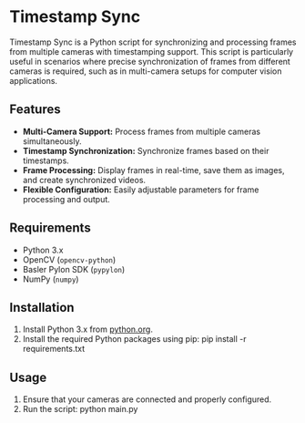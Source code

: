 # Timestamp Sync

Timestamp Sync is a Python script for synchronizing and processing frames from multiple cameras with timestamping support. This script is particularly useful in scenarios where precise synchronization of frames from different cameras is required, such as in multi-camera setups for computer vision applications.

## Features

- **Multi-Camera Support:** Process frames from multiple cameras simultaneously.
- **Timestamp Synchronization:** Synchronize frames based on their timestamps.
- **Frame Processing:** Display frames in real-time, save them as images, and create synchronized videos.
- **Flexible Configuration:** Easily adjustable parameters for frame processing and output.

## Requirements

- Python 3.x
- OpenCV (`opencv-python`)
- Basler Pylon SDK (`pypylon`)
- NumPy (`numpy`)

## Installation

1. Install Python 3.x from [python.org](https://www.python.org/downloads/).
2. Install the required Python packages using pip:
pip install -r requirements.txt

## Usage

1. Ensure that your cameras are connected and properly configured.
2. Run the script:
python main.py





